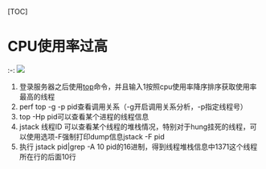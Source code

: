 [TOC]
# CPU使用率过高
:-: ![](images/screenshot_1587211539778.png)             
1. 登录服务器之后使用[top](#_Top)命令，并且输入1按照cpu使用率降序排序获取使用率最高的线程
2. perf top -g -p pid查看调用关系（\-g开启调用关系分析，\-p指定线程号）
3. top -Hp pid可以查看某个进程的线程信息
4. jstack 线程ID 可以查看某个线程的堆栈情况，特别对于hung挂死的线程，可以使用选项\-F强制打印dump信息jstack -F pid
5. 执行 jstack pid|grep -A 10 pid的16进制，得到线程堆栈信息中1371这个线程所在行的后面10行

